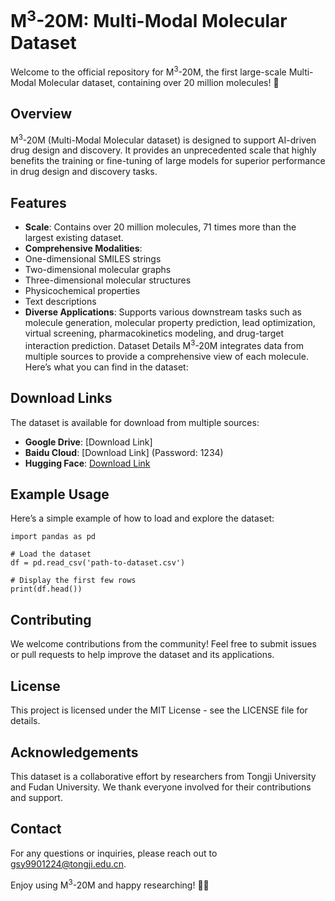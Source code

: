 # M<sup>3</sup>-20M: Multi-Modal Molecular Dataset

Welcome to the official repository for M<sup>3</sup>-20M, the first large-scale Multi-Modal Molecular dataset, containing over 20 million molecules! 🎉

## Overview
M<sup>3</sup>-20M (Multi-Modal Molecular dataset) is designed to support AI-driven drug design and discovery. It provides an unprecedented scale that highly benefits the training or fine-tuning of large models for superior performance in drug design and discovery tasks.

## Features
- **Scale**: Contains over 20 million molecules, 71 times more than the largest existing dataset.
- **Comprehensive Modalities**:
- One-dimensional SMILES strings
- Two-dimensional molecular graphs
- Three-dimensional molecular structures
- Physicochemical properties
- Text descriptions
- **Diverse Applications**: Supports various downstream tasks such as molecule generation, molecular property prediction, lead optimization, virtual screening, pharmacokinetics modeling, and drug-target interaction prediction.
Dataset Details
M<sup>3</sup>-20M integrates data from multiple sources to provide a comprehensive view of each molecule. Here’s what you can find in the dataset:


## Download Links
The dataset is available for download from multiple sources:

- **Google Drive**: [Download Link]
- **Baidu Cloud**:  [Download Link] (Password: 1234)
- **Hugging Face**:  [Download Link](https://huggingface.co/datasets/Alex99Gsy/M-3_Multi-Modal-Molecule)




## Example Usage
Here’s a simple example of how to load and explore the dataset:

```
import pandas as pd

# Load the dataset
df = pd.read_csv('path-to-dataset.csv')

# Display the first few rows
print(df.head())
```

## Contributing
We welcome contributions from the community! Feel free to submit issues or pull requests to help improve the dataset and its applications.

## License
This project is licensed under the MIT License - see the LICENSE file for details.

## Acknowledgements
This dataset is a collaborative effort by researchers from Tongji University and Fudan University. We thank everyone involved for their contributions and support.

## Contact
For any questions or inquiries, please reach out to gsy9901224@tongji.edu.cn.

Enjoy using M<sup>3</sup>-20M and happy researching! 🚀🔬
